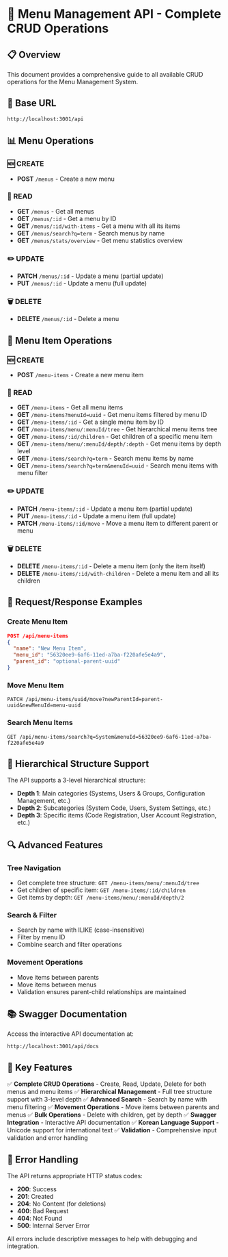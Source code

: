 # 🚀 Menu Management API - Complete CRUD Operations

## 📋 Overview
This document provides a comprehensive guide to all available CRUD operations for the Menu Management System.

## 🔗 Base URL
```
http://localhost:3001/api
```

## 📊 Menu Operations

### 🆕 CREATE
- **POST** `/menus` - Create a new menu

### 📖 READ
- **GET** `/menus` - Get all menus
- **GET** `/menus/:id` - Get a menu by ID
- **GET** `/menus/:id/with-items` - Get a menu with all its items
- **GET** `/menus/search?q=term` - Search menus by name
- **GET** `/menus/stats/overview` - Get menu statistics overview

### ✏️ UPDATE
- **PATCH** `/menus/:id` - Update a menu (partial update)
- **PUT** `/menus/:id` - Update a menu (full update)

### 🗑️ DELETE
- **DELETE** `/menus/:id` - Delete a menu

## 🎯 Menu Item Operations

### 🆕 CREATE
- **POST** `/menu-items` - Create a new menu item

### 📖 READ
- **GET** `/menu-items` - Get all menu items
- **GET** `/menu-items?menuId=uuid` - Get menu items filtered by menu ID
- **GET** `/menu-items/:id` - Get a single menu item by ID
- **GET** `/menu-items/menu/:menuId/tree` - Get hierarchical menu items tree
- **GET** `/menu-items/:id/children` - Get children of a specific menu item
- **GET** `/menu-items/menu/:menuId/depth/:depth` - Get menu items by depth level
- **GET** `/menu-items/search?q=term` - Search menu items by name
- **GET** `/menu-items/search?q=term&menuId=uuid` - Search menu items with menu filter

### ✏️ UPDATE
- **PATCH** `/menu-items/:id` - Update a menu item (partial update)
- **PUT** `/menu-items/:id` - Update a menu item (full update)
- **PATCH** `/menu-items/:id/move` - Move a menu item to different parent or menu

### 🗑️ DELETE
- **DELETE** `/menu-items/:id` - Delete a menu item (only the item itself)
- **DELETE** `/menu-items/:id/with-children` - Delete a menu item and all its children

## 📝 Request/Response Examples

### Create Menu Item
```json
POST /api/menu-items
{
  "name": "New Menu Item",
  "menu_id": "56320ee9-6af6-11ed-a7ba-f220afe5e4a9",
  "parent_id": "optional-parent-uuid"
}
```

### Move Menu Item
```
PATCH /api/menu-items/uuid/move?newParentId=parent-uuid&newMenuId=menu-uuid
```

### Search Menu Items
```
GET /api/menu-items/search?q=System&menuId=56320ee9-6af6-11ed-a7ba-f220afe5e4a9
```

## 🌳 Hierarchical Structure Support

The API supports a 3-level hierarchical structure:
- **Depth 1**: Main categories (Systems, Users & Groups, Configuration Management, etc.)
- **Depth 2**: Subcategories (System Code, Users, System Settings, etc.)
- **Depth 3**: Specific items (Code Registration, User Account Registration, etc.)

## 🔍 Advanced Features

### Tree Navigation
- Get complete tree structure: `GET /menu-items/menu/:menuId/tree`
- Get children of specific item: `GET /menu-items/:id/children`
- Get items by depth: `GET /menu-items/menu/:menuId/depth/2`

### Search & Filter
- Search by name with ILIKE (case-insensitive)
- Filter by menu ID
- Combine search and filter operations

### Movement Operations
- Move items between parents
- Move items between menus
- Validation ensures parent-child relationships are maintained

## 📚 Swagger Documentation

Access the interactive API documentation at:
```
http://localhost:3001/api/docs
```

## 🎯 Key Features

✅ **Complete CRUD Operations** - Create, Read, Update, Delete for both menus and menu items
✅ **Hierarchical Management** - Full tree structure support with 3-level depth
✅ **Advanced Search** - Search by name with menu filtering
✅ **Movement Operations** - Move items between parents and menus
✅ **Bulk Operations** - Delete with children, get by depth
✅ **Swagger Integration** - Interactive API documentation
✅ **Korean Language Support** - Unicode support for international text
✅ **Validation** - Comprehensive input validation and error handling

## 🔧 Error Handling

The API returns appropriate HTTP status codes:
- **200**: Success
- **201**: Created
- **204**: No Content (for deletions)
- **400**: Bad Request
- **404**: Not Found
- **500**: Internal Server Error

All errors include descriptive messages to help with debugging and integration.
